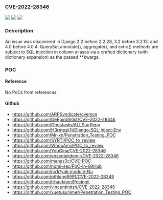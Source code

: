 ### [CVE-2022-28346](https://cve.mitre.org/cgi-bin/cvename.cgi?name=CVE-2022-28346)
![](https://img.shields.io/static/v1?label=Product&message=n%2Fa&color=blue)
![](https://img.shields.io/static/v1?label=Version&message=n%2Fa&color=blue)
![](https://img.shields.io/static/v1?label=Vulnerability&message=n%2Fa&color=brighgreen)

### Description

An issue was discovered in Django 2.2 before 2.2.28, 3.2 before 3.2.13, and 4.0 before 4.0.4. QuerySet.annotate(), aggregate(), and extra() methods are subject to SQL injection in column aliases via a crafted dictionary (with dictionary expansion) as the passed **kwargs.

### POC

#### Reference
No PoCs from references.

#### Github
- https://github.com/ARPSyndicate/cvemon
- https://github.com/DeEpinGh0st/CVE-2022-28346
- https://github.com/Ghostasky/ALLStarRepo
- https://github.com/H3rmesk1t/Django-SQL-Inject-Env
- https://github.com/Mr-xn/Penetration_Testing_POC
- https://github.com/SYRTI/POC_to_review
- https://github.com/WhooAmii/POC_to_review
- https://github.com/YouGina/CVE-2022-28346
- https://github.com/ahsentekdemir/CVE-2022-28346
- https://github.com/manas3c/CVE-POC
- https://github.com/nomi-sec/PoC-in-GitHub
- https://github.com/nu1r/yak-module-Nu
- https://github.com/pthlong9991/CVE-2022-28346
- https://github.com/trhacknon/Pocingit
- https://github.com/vincentinttsh/CVE-2022-28346
- https://github.com/xuetusummer/Penetration_Testing_POC

